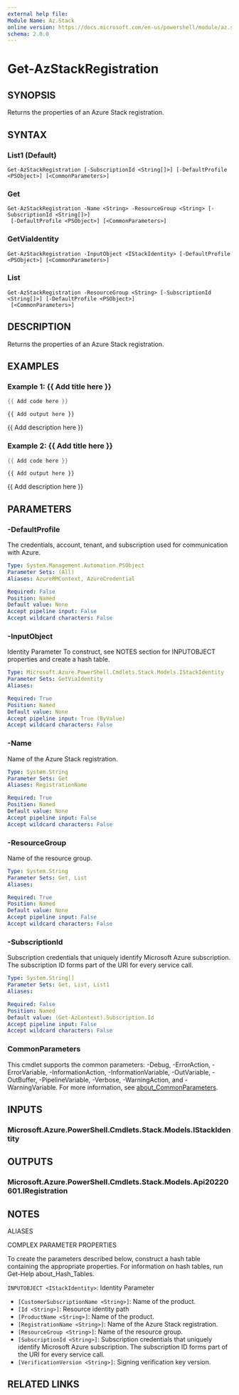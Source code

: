 ```yaml
---
external help file:
Module Name: Az.Stack
online version: https://docs.microsoft.com/en-us/powershell/module/az.stack/get-azstackregistration
schema: 2.0.0
---
```


# Get-AzStackRegistration

## SYNOPSIS
Returns the properties of an Azure Stack registration.

## SYNTAX

### List1 (Default)
```
Get-AzStackRegistration [-SubscriptionId <String[]>] [-DefaultProfile <PSObject>] [<CommonParameters>]
```

### Get
```
Get-AzStackRegistration -Name <String> -ResourceGroup <String> [-SubscriptionId <String[]>]
 [-DefaultProfile <PSObject>] [<CommonParameters>]
```

### GetViaIdentity
```
Get-AzStackRegistration -InputObject <IStackIdentity> [-DefaultProfile <PSObject>] [<CommonParameters>]
```

### List
```
Get-AzStackRegistration -ResourceGroup <String> [-SubscriptionId <String[]>] [-DefaultProfile <PSObject>]
 [<CommonParameters>]
```

## DESCRIPTION
Returns the properties of an Azure Stack registration.

## EXAMPLES

### Example 1: {{ Add title here }}
```powershell
{{ Add code here }}
```

```output
{{ Add output here }}
```

{{ Add description here }}

### Example 2: {{ Add title here }}
```powershell
{{ Add code here }}
```

```output
{{ Add output here }}
```

{{ Add description here }}

## PARAMETERS

### -DefaultProfile
The credentials, account, tenant, and subscription used for communication with Azure.

```yaml
Type: System.Management.Automation.PSObject
Parameter Sets: (All)
Aliases: AzureRMContext, AzureCredential

Required: False
Position: Named
Default value: None
Accept pipeline input: False
Accept wildcard characters: False
```

### -InputObject
Identity Parameter
To construct, see NOTES section for INPUTOBJECT properties and create a hash table.

```yaml
Type: Microsoft.Azure.PowerShell.Cmdlets.Stack.Models.IStackIdentity
Parameter Sets: GetViaIdentity
Aliases:

Required: True
Position: Named
Default value: None
Accept pipeline input: True (ByValue)
Accept wildcard characters: False
```

### -Name
Name of the Azure Stack registration.

```yaml
Type: System.String
Parameter Sets: Get
Aliases: RegistrationName

Required: True
Position: Named
Default value: None
Accept pipeline input: False
Accept wildcard characters: False
```

### -ResourceGroup
Name of the resource group.

```yaml
Type: System.String
Parameter Sets: Get, List
Aliases:

Required: True
Position: Named
Default value: None
Accept pipeline input: False
Accept wildcard characters: False
```

### -SubscriptionId
Subscription credentials that uniquely identify Microsoft Azure subscription.
The subscription ID forms part of the URI for every service call.

```yaml
Type: System.String[]
Parameter Sets: Get, List, List1
Aliases:

Required: False
Position: Named
Default value: (Get-AzContext).Subscription.Id
Accept pipeline input: False
Accept wildcard characters: False
```

### CommonParameters
This cmdlet supports the common parameters: -Debug, -ErrorAction, -ErrorVariable, -InformationAction, -InformationVariable, -OutVariable, -OutBuffer, -PipelineVariable, -Verbose, -WarningAction, and -WarningVariable. For more information, see [about_CommonParameters](http://go.microsoft.com/fwlink/?LinkID=113216).

## INPUTS

### Microsoft.Azure.PowerShell.Cmdlets.Stack.Models.IStackIdentity

## OUTPUTS

### Microsoft.Azure.PowerShell.Cmdlets.Stack.Models.Api20220601.IRegistration

## NOTES

ALIASES

COMPLEX PARAMETER PROPERTIES

To create the parameters described below, construct a hash table containing the appropriate properties. For information on hash tables, run Get-Help about_Hash_Tables.


`INPUTOBJECT <IStackIdentity>`: Identity Parameter
  - `[CustomerSubscriptionName <String>]`: Name of the product.
  - `[Id <String>]`: Resource identity path
  - `[ProductName <String>]`: Name of the product.
  - `[RegistrationName <String>]`: Name of the Azure Stack registration.
  - `[ResourceGroup <String>]`: Name of the resource group.
  - `[SubscriptionId <String>]`: Subscription credentials that uniquely identify Microsoft Azure subscription. The subscription ID forms part of the URI for every service call.
  - `[VerificationVersion <String>]`: Signing verification key version.

## RELATED LINKS

